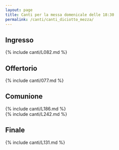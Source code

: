 ```yaml
---
layout: page
title: Canti per la messa domenicale delle 18:30
permalink: /canti/canti_diciotto_mezza/
---
```


## Ingresso
{% include canti/L082.md %}

## Offertorio
{% include canti/077.md %}

## Comunione  
{% include canti/L186.md %}   
{% include canti/L242.md %}   

## Finale
{% include canti/L131.md %}
